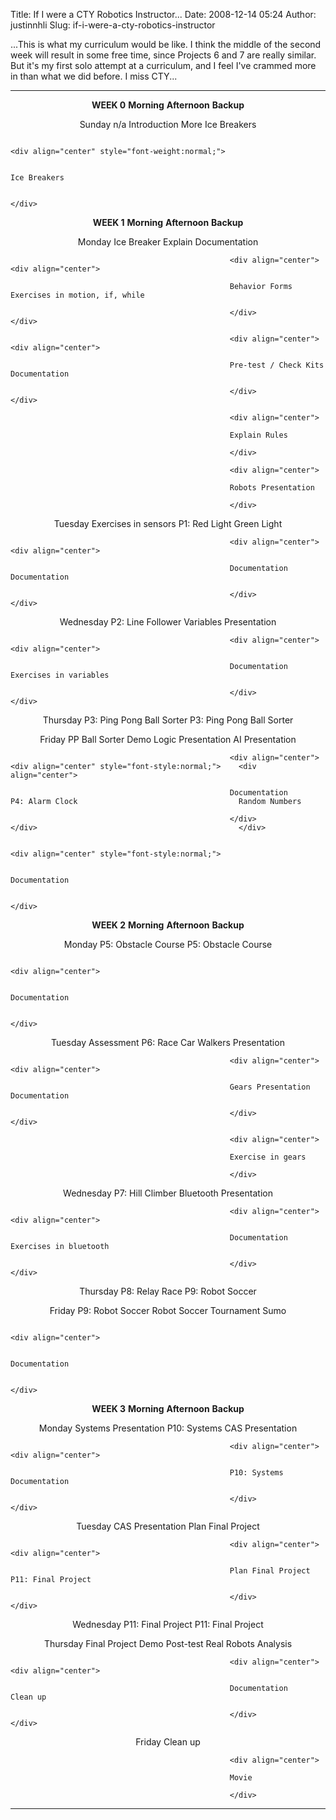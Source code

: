 Title: If I were a CTY Robotics Instructor...
Date: 2008-12-14 05:24
Author: justinnhli
Slug: if-i-were-a-cty-robotics-instructor

...This is what my curriculum would be like. I think the middle of the
second week will result in some free time, since Projects 6 and 7 are
really similar. But it's my first solo attempt at a curriculum, and I
feel I've crammed more in than what we did before. I miss CTY...

  -------------------------------------------------- -------------------------------------------------- -------------------------------------------------- --------------------------------------------------
  <div align="center">                               <div align="center">                               <div align="center">                               <div align="center">
                                                                                                                                                           
  **WEEK 0**                                         **Morning**                                        **Afternoon**                                      **Backup**
                                                                                                                                                           
  </div>                                             </div>                                             </div>                                             </div>

  <div align="center" style="font-weight:normal;">   <div align="center" style="font-weight:normal;">   <div align="center" style="font-weight:normal;">   <div align="center" style="font-weight:normal;">
                                                                                                                                                           
  Sunday                                             n/a                                                Introduction                                       More Ice Breakers
                                                                                                                                                           
  </div>                                             </div>                                             </div>                                             </div>
                                                                                                                                                           
                                                                                                        <div align="center" style="font-weight:normal;">   
                                                                                                                                                           
                                                                                                        Ice Breakers                                       
                                                                                                                                                           
                                                                                                        </div>                                             

  <div align="center" style="font-weight:normal;">   <div align="center" style="font-weight:normal;">   <div align="center" style="font-weight:normal;">   <div align="center" style="font-weight:normal;">
                                                                                                                                                           
  </div>                                             </div>                                             </div>                                             </div>

  <div align="center">                               <div align="center">                               <div align="center">                               <div align="center">
                                                                                                                                                           
  **WEEK 1**                                         **Morning**                                        **Afternoon**                                      **Backup**
                                                                                                                                                           
  </div>                                             </div>                                             </div>                                             </div>

  <div align="center" style="font-weight:normal;">   <div align="center">                               <div align="center">                               <div align="center">
                                                                                                                                                           
  Monday                                             Ice Breaker                                        Explain Documentation                              </div>
                                                                                                                                                           
  </div>                                             </div>                                             </div>                                             
                                                                                                                                                           
                                                     <div align="center">                               <div align="center">                               
                                                                                                                                                           
                                                     Behavior Forms                                     Exercises in motion, if, while                     
                                                                                                                                                           
                                                     </div>                                             </div>                                             
                                                                                                                                                           
                                                     <div align="center">                               <div align="center">                               
                                                                                                                                                           
                                                     Pre-test / Check Kits                              Documentation                                      
                                                                                                                                                           
                                                     </div>                                             </div>                                             
                                                                                                                                                           
                                                     <div align="center">                                                                                  
                                                                                                                                                           
                                                     Explain Rules                                                                                         
                                                                                                                                                           
                                                     </div>                                                                                                
                                                                                                                                                           
                                                     <div align="center">                                                                                  
                                                                                                                                                           
                                                     Robots Presentation                                                                                   
                                                                                                                                                           
                                                     </div>                                                                                                

  <div align="center" style="font-weight:normal;">   <div align="center">                               <div align="center">                               <div align="center">
                                                                                                                                                           
  Tuesday                                            Exercises in sensors                               P1: Red Light Green Light                          </div>
                                                                                                                                                           
  </div>                                             </div>                                             </div>                                             
                                                                                                                                                           
                                                     <div align="center">                               <div align="center">                               
                                                                                                                                                           
                                                     Documentation                                      Documentation                                      
                                                                                                                                                           
                                                     </div>                                             </div>                                             

  <div align="center" style="font-weight:normal;">   <div align="center">                               <div align="center">                               <div align="center">
                                                                                                                                                           
  Wednesday                                          P2: Line Follower                                  Variables Presentation                             </div>
                                                                                                                                                           
  </div>                                             </div>                                             </div>                                             
                                                                                                                                                           
                                                     <div align="center">                               <div align="center">                               
                                                                                                                                                           
                                                     Documentation                                      Exercises in variables                             
                                                                                                                                                           
                                                     </div>                                             </div>                                             

  <div align="center" style="font-weight:normal;">   <div align="center">                               <div align="center">                               <div align="center">
                                                                                                                                                           
  Thursday                                           P3: Ping Pong Ball Sorter                          P3: Ping Pong Ball Sorter                          </div>
                                                                                                                                                           
  </div>                                             </div>                                             </div>                                             

  <div align="center" style="font-weight:normal;">   <div align="center">                               <div align="center" style="font-style:normal;">    <div align="center">
                                                                                                                                                           
  Friday                                             PP Ball Sorter Demo                                Logic Presentation                                 AI Presentation
                                                                                                                                                           
  </div>                                             </div>                                             </div>                                             </div>
                                                                                                                                                           
                                                     <div align="center">                               <div align="center" style="font-style:normal;">    <div align="center">
                                                                                                                                                           
                                                     Documentation                                      P4: Alarm Clock                                    Random Numbers
                                                                                                                                                           
                                                     </div>                                             </div>                                             </div>
                                                                                                                                                           
                                                                                                        <div align="center" style="font-style:normal;">    
                                                                                                                                                           
                                                                                                        Documentation                                      
                                                                                                                                                           
                                                                                                        </div>                                             

  <div align="center">                               <div align="center">                               <div align="center">                               <div align="center">
                                                                                                                                                           
  </div>                                             </div>                                             </div>                                             </div>

  <div align="center">                               <div align="center">                               <div align="center">                               <div align="center">
                                                                                                                                                           
  **WEEK 2**                                         **Morning**                                        **Afternoon**                                      **Backup**
                                                                                                                                                           
  </div>                                             </div>                                             </div>                                             </div>

  <div align="center" style="font-weight:normal;">   <div align="center">                               <div align="center">                               <div align="center">
                                                                                                                                                           
  Monday                                             P5: Obstacle Course                                P5: Obstacle Course                                </div>
                                                                                                                                                           
  </div>                                             </div>                                             </div>                                             
                                                                                                                                                           
                                                                                                        <div align="center">                               
                                                                                                                                                           
                                                                                                        Documentation                                      
                                                                                                                                                           
                                                                                                        </div>                                             

  <div align="center" style="font-weight:normal;">   <div align="center">                               <div align="center">                               <div align="center">
                                                                                                                                                           
  Tuesday                                            Assessment                                         P6: Race Car                                       Walkers Presentation
                                                                                                                                                           
  </div>                                             </div>                                             </div>                                             </div>
                                                                                                                                                           
                                                     <div align="center">                               <div align="center">                               
                                                                                                                                                           
                                                     Gears Presentation                                 Documentation                                      
                                                                                                                                                           
                                                     </div>                                             </div>                                             
                                                                                                                                                           
                                                     <div align="center">                                                                                  
                                                                                                                                                           
                                                     Exercise in gears                                                                                     
                                                                                                                                                           
                                                     </div>                                                                                                

  <div align="center" style="font-weight:normal;">   <div align="center">                               <div align="center">                               <div align="center">
                                                                                                                                                           
  Wednesday                                          P7: Hill Climber                                   Bluetooth Presentation                             </div>
                                                                                                                                                           
  </div>                                             </div>                                             </div>                                             
                                                                                                                                                           
                                                     <div align="center">                               <div align="center">                               
                                                                                                                                                           
                                                     Documentation                                      Exercises in bluetooth                             
                                                                                                                                                           
                                                     </div>                                             </div>                                             

  <div align="center" style="font-weight:normal;">   <div align="center">                               <div align="center">                               <div align="center">
                                                                                                                                                           
  Thursday                                           P8: Relay Race                                     P9: Robot Soccer                                   </div>
                                                                                                                                                           
  </div>                                             </div>                                             </div>                                             

  <div align="center" style="font-weight:normal;">   <div align="center">                               <div align="center">                               <div align="center">
                                                                                                                                                           
  Friday                                             P9: Robot Soccer                                   Robot Soccer Tournament                            Sumo
                                                                                                                                                           
  </div>                                             </div>                                             </div>                                             </div>
                                                                                                                                                           
                                                                                                        <div align="center">                               
                                                                                                                                                           
                                                                                                        Documentation                                      
                                                                                                                                                           
                                                                                                        </div>                                             

  <div align="center">                               <div align="center">                               <div align="center">                               <div align="center">
                                                                                                                                                           
  </div>                                             </div>                                             </div>                                             </div>

  <div align="center">                               <div align="center">                               <div align="center">                               <div align="center">
                                                                                                                                                           
  **WEEK 3**                                         **Morning**                                        **Afternoon**                                      **Backup**
                                                                                                                                                           
  </div>                                             </div>                                             </div>                                             </div>

  <div align="center" style="font-weight:normal;">   <div align="center">                               <div align="center">                               <div align="center">
                                                                                                                                                           
  Monday                                             Systems Presentation                               P10: Systems                                       CAS Presentation
                                                                                                                                                           
  </div>                                             </div>                                             </div>                                             </div>
                                                                                                                                                           
                                                     <div align="center">                               <div align="center">                               
                                                                                                                                                           
                                                     P10: Systems                                       Documentation                                      
                                                                                                                                                           
                                                     </div>                                             </div>                                             

  <div align="center" style="font-weight:normal;">   <div align="center">                               <div align="center">                               <div align="center">
                                                                                                                                                           
  Tuesday                                            CAS Presentation                                   Plan Final Project                                 </div>
                                                                                                                                                           
  </div>                                             </div>                                             </div>                                             
                                                                                                                                                           
                                                     <div align="center">                               <div align="center">                               
                                                                                                                                                           
                                                     Plan Final Project                                 P11: Final Project                                 
                                                                                                                                                           
                                                     </div>                                             </div>                                             

  <div align="center" style="font-weight:normal;">   <div align="center">                               <div align="center">                               <div align="center">
                                                                                                                                                           
  Wednesday                                          P11: Final Project                                 P11: Final Project                                 </div>
                                                                                                                                                           
  </div>                                             </div>                                             </div>                                             

  <div align="center" style="font-weight:normal;">   <div align="center">                               <div align="center">                               <div align="center">
                                                                                                                                                           
  Thursday                                           Final Project Demo                                 Post-test                                          Real Robots Analysis
                                                                                                                                                           
  </div>                                             </div>                                             </div>                                             </div>
                                                                                                                                                           
                                                     <div align="center">                               <div align="center">                               
                                                                                                                                                           
                                                     Documentation                                      Clean up                                           
                                                                                                                                                           
                                                     </div>                                             </div>                                             

  <div align="center" style="font-weight:normal;">   <div align="center">                               <div align="center">                               <div align="center">
                                                                                                                                                           
  Friday                                             Clean up                                           </div>                                             </div>
                                                                                                                                                           
  </div>                                             </div>                                                                                                
                                                                                                                                                           
                                                     <div align="center">                                                                                  
                                                                                                                                                           
                                                     Movie                                                                                                 
                                                                                                                                                           
                                                     </div>                                                                                                
  -------------------------------------------------- -------------------------------------------------- -------------------------------------------------- --------------------------------------------------


